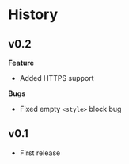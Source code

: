 # History

## v0.2

**Feature**

- Added HTTPS support

**Bugs**

- Fixed empty `<style>` block bug

## v0.1

- First release
